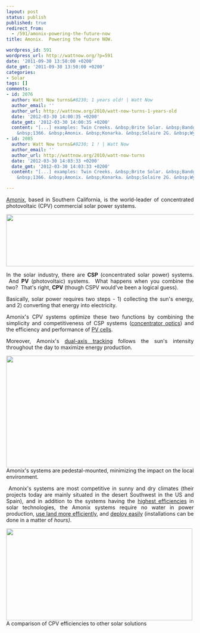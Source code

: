```yaml
---
layout: post
status: publish
published: true
redirect_from:
  - /591/amonix-powering-the-future-now
title: Amonix.  Powering the future NOW.

wordpress_id: 591
wordpress_url: http://wattnow.org/?p=591
date: '2011-09-30 13:50:00 +0200'
date_gmt: '2011-09-30 13:50:00 +0200'
categories:
- Solar
tags: []
comments:
- id: 2076
  author: Watt Now turns&#8230; 1 years old! | Watt Now
  author_email: ''
  author_url: http://wattnow.org/2010/watt-now-turns-1-years-old
  date: '2012-03-30 14:00:35 +0200'
  date_gmt: '2012-03-30 14:00:35 +0200'
  content: "[...] examples: Twin Creeks. &nbsp;Brite Solar. &nbsp;Bandgap Engineering.
    &nbsp;1366. &nbsp;Amonix. &nbsp;Konarka. &nbsp;Solaire 2G. &nbsp;Wysips. [...]"
- id: 2085
  author: Watt Now turns&#8230; 1 ! | Watt Now
  author_email: ''
  author_url: http://wattnow.org/2010/watt-now-turns
  date: '2012-03-30 14:03:33 +0200'
  date_gmt: '2012-03-30 14:03:33 +0200'
  content: "[...] examples: Twin Creeks. &nbsp;Brite Solar. &nbsp;Bandgap Engineering.
    &nbsp;1366. &nbsp;Amonix. &nbsp;Konarka. &nbsp;Solaire 2G. &nbsp;Wysips. [...]"

---
```

<p style="text-align: justify;"><a href="http://amonix.com/">Amonix</a>, based in Southern California, is the world-leader of concentrated photovoltaic (CPV) commercial solar power systems.</p>
<p style="text-align: justify;"><a href="http://amonix.com/"><img class="size-full wp-image-592 alignnone" title="amonix" src="{{ 'assets/from-wordpress/uploads/2011/09/amonix.jpg' | relative_url }}" alt="" width="960" height="140" /></a></p>
<p style="text-align: justify;">In the solar industry, there are&nbsp;<strong>CSP</strong>&nbsp;(concentrated solar power) systems. &nbsp;And&nbsp;<strong>PV</strong> (photovoltaic) systems. &nbsp;What happens when you combine the two? &nbsp;That's right, <strong>CPV</strong>&nbsp;(though CSPV would've been a logical guess).</p>
<p style="text-align: justify;">Basically, solar power requires two steps - 1) collecting the sun's energy, and 2) converting that energy into electricity.</p>
<p style="text-align: justify;">Amonix's CPV systems optimize these two functions by combining the simplicity and competitiveness of CSP systems (<a href="http://amonix.com/content/concentrator-optics">concentrator optics</a>) and the efficiency and performance of <a href="http://amonix.com/content/multijunction-cells">PV cells</a>.</p>
<p style="text-align: justify;">Moreover, Amonix's <a href="http://amonix.com/content/dual-axis-tracking-0">dual-axis tracking</a>&nbsp;follows the sun's intensity throughout the day to maximize energy production.</p>
<p><a href="http://amonix.com/content/better-use-land"><img class="size-full wp-image-593 " title="amonix_main_sub_seven_generations" src="{{ 'assets/from-wordpress/uploads/2011/09/amonix_main_sub_seven_generations.jpg' | relative_url }}" alt="" width="620" height="300" /></a> Amonix's systems are pedestal-mounted, minimizing the impact on the local environment.</p>
<p style="text-align: justify;">&nbsp;Amonix's systems are most competitive in sunny and dry climates (their projects today are mainly situated in the desert Southwest in the US and Spain), and in addition to the systems having the <a href="http://amonix.com/content/fast-facts">highest efficiencies</a> in solar technologies, the Amonix systems require no water in power production, <a href="http://amonix.com/content/better-use-land">use land more efficiently</a>, and <a href="http://amonix.com/install">deploy easily</a> (installations can be done in a matter of&nbsp;<em>hours)</em>.</p>
<p><a href="http://amonix.com/content/low-energy-production-costs-0"><img class="size-full wp-image-594 " title="efficiency_graph_500px" src="{{ 'assets/from-wordpress/uploads/2011/09/efficiency_graph_500px.gif' | relative_url }}" alt="" width="500" height="247" /></a> A comparison of CPV efficiencies to other solar solutions</p>

